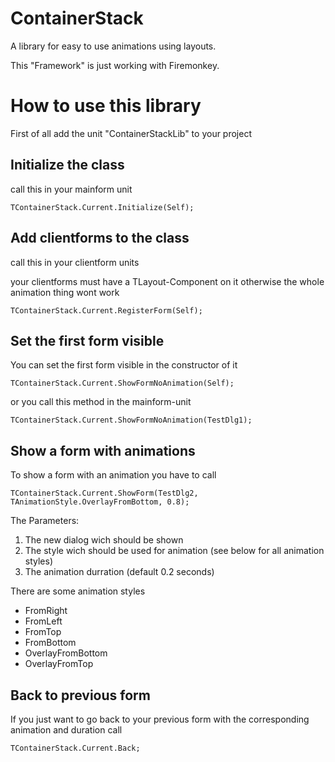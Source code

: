 # ContainerStack
A library for easy to use animations using layouts.

This "Framework" is just working with Firemonkey.

# How to use this library
First of all add the unit "ContainerStackLib" to your project
## Initialize the class
call this in your mainform unit 
```
TContainerStack.Current.Initialize(Self); 
```
## Add clientforms to the class
call this in your clientform units
  
your clientforms must have a TLayout-Component on it otherwise the whole animation thing wont work
```
TContainerStack.Current.RegisterForm(Self);
```
## Set the first form visible

You can set the first form visible in the constructor of it
```
TContainerStack.Current.ShowFormNoAnimation(Self);
```
or you call this method in the mainform-unit
```
TContainerStack.Current.ShowFormNoAnimation(TestDlg1);
```
## Show a form  with animations
To show a form with an animation you have to call 
```
TContainerStack.Current.ShowForm(TestDlg2, TAnimationStyle.OverlayFromBottom, 0.8);
```
The Parameters:
1. The new dialog wich should be shown
2. The style wich should be used for animation (see below for all animation styles)
3. The animation durration (default 0.2 seconds)

There are some animation styles
* FromRight
* FromLeft
* FromTop
* FromBottom
* OverlayFromBottom
* OverlayFromTop

## Back to previous form
If you just want to go back to your previous form with the corresponding animation and duration call
```
TContainerStack.Current.Back;
```
